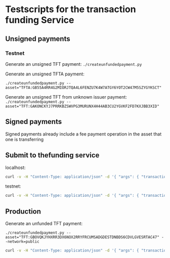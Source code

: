 # Testscripts for the transaction funding Service

## Unsigned payments

### Testnet

Generate an unsigned TFT payment:
`./createunfundedpayment.py`

Generate an unsigned TFTA payment:

`./createunfundedpayment.py --asset="TFTA:GB55A4RR4G2MIORJTQA4L6FENZU7K4W7ATGY6YOT2CW47M5SZYGYKSCT"`

Generate an unsigned TFT from unknown issuer payment:
`./createunfundedpayment.py --asset="TFT:GAKONCKYJ7PRRKBZSWVPG3MURUNX4H44AB3CU2YGVKF2FD7KXJBB3XID"`

## Signed payments

Signed payments already include a fee payment operation in the asset that one is transferring

## Submit to thefunding service

localhost:

```sh
curl -v -H "Content-Type: application/json" -d '{ "args": { "transaction": "" }}' "http://localhost:7000/threefoldfoundation/transactionfunding_service/fund_transaction"
```

testnet:

```sh
curl -v -H "Content-Type: application/json" -d '{ "args": { "transaction": "" }}' "https://testnet.threefold.io/threefoldfoundation/transactionfunding_service/fund_transaction"
```

## Production

Generate an unfunded TFT payment:

`./createunfundedpayment.py --asset="TFT:GBOVQKJYHXRR3DX6NOX2RRYFRCUMSADGDESTDNBDS6CDVLGVESRTAC47" --network=public`

```sh
curl -v -H "Content-Type: application/json" -d '{ "args": { "transaction": "" }}' "https://tokenservices.threefold.io/threefoldfoundation/transactionfunding_service/fund_transaction"
```

